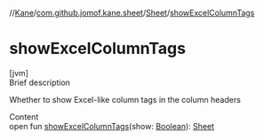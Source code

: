 //[Kane](../../index.md)/[com.github.jomof.kane.sheet](../index.md)/[Sheet](index.md)/[showExcelColumnTags](show-excel-column-tags.md)



# showExcelColumnTags  
[jvm]  
Brief description  


Whether to show Excel-like column tags in the column headers

  
Content  
open fun [showExcelColumnTags](show-excel-column-tags.md)(show: [Boolean](https://kotlinlang.org/api/latest/jvm/stdlib/kotlin/-boolean/index.html)): [Sheet](index.md)  



